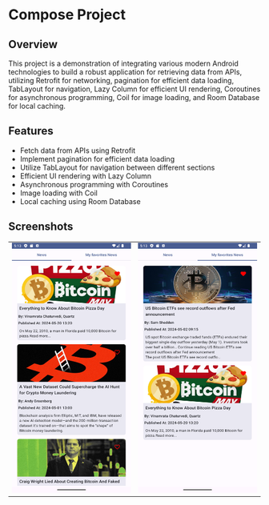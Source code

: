 # Compose Project

## Overview
This project is a demonstration of integrating various modern Android technologies to build a robust application for retrieving data from APIs, utilizing Retrofit for networking, pagination for efficient data loading, TabLayout for navigation, Lazy Column for efficient UI rendering, Coroutines for asynchronous programming, Coil for image loading, and Room Database for local caching.

## Features
- Fetch data from APIs using Retrofit
- Implement pagination for efficient data loading
- Utilize TabLayout for navigation between different sections
- Efficient UI rendering with Lazy Column
- Asynchronous programming with Coroutines
- Image loading with Coil
- Local caching using Room Database

## Screenshots

<table>
  <tr>
    <td><img src="Screenshot_1716862397.png" width=250 height=500/></td>
    <td><img src="Screenshot_1716862394.png" width=250 height=500/></td>
  </tr>
</table>

